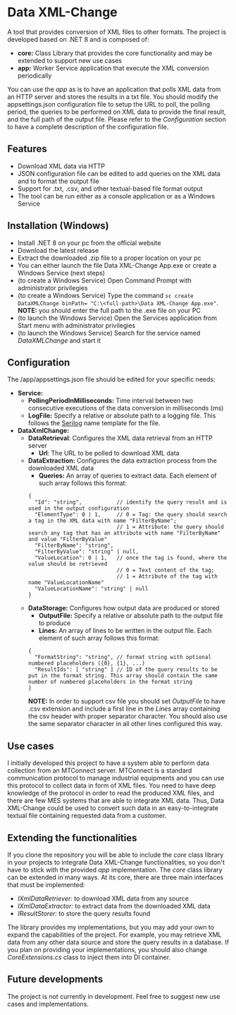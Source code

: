 # Data XML-Change
A tool that provides conversion of XML files to other formats. The project is developed based on .NET 8 and is composed of:
- __core:__ Class Library that provides the core functionality and may be extended to support new use cases
- __app:__ Worker Service application that execute the XML conversion periodically

You can use the _app_ as is to have an application that polls XML data from an HTTP server and stores the results in a txt file. You should modify the appsettings.json configuration file to setup the URL to poll, the polling period, the queries to be performed on XML data to provide the final result, and the full path of the output file. Please refer to the _Configuration_ section to have a complete description of the configuration file.

## Features
- Download XML data via HTTP
- JSON configuration file can be edited to add queries on the XML data and to format the output file
- Support for .txt, .csv, and other textual-based file format output
- The tool can be run either as a console application or as a Windows Service

## Installation (Windows)
- Install .NET 8 on your pc from the official website
- Download the latest release
- Extract the downloaded .zip file to a proper location on your pc
- You can either launch the file Data XML-Change App.exe or create a Windows Service (next steps)
- (to create a Windows Service) Open Command Prompt with administrator privilegies
- (to create a Windows Service) Type the command `sc create DataXMLChange binPath= "C:\<full-path>\Data XML-Change App.exe"`. __NOTE:__ you should enter the full path to the .exe file on your PC
- (to launch the Windows Service) Open the Services application from Start menu with administrator privilegies
- (to launch the Windows Service) Search for the service named _DataXMLChange_ and start it

## Configuration
The /app/appsettings.json file should be edited for your specific needs:
- __Service:__
    - __PollingPeriodInMilliseconds:__ Time interval between two consecutive executions of the data conversion in milliseconds (ms)
    - __LogFile:__ Specify a relative or absolute path to a logging file. This follows the [Serilog](https://serilog.net/) name template for the file.
- __DataXmlChange:__
    - __DataRetrieval__: Configures the XML data retrieval from an HTTP server
        - __Url__: The URL to be polled to download XML data
    - __DataExtraction:__ Configures the data extraction process from the downloaded XML data
        - __Queries:__ An array of queries to extract data. Each element of such array follows this format:
        ```
        {
          "Id": "string",           // identify the query result and is used in the output configuration
          "ElementType": 0 | 1,     // 0 = Tag: the query should search a tag in the XML data with name "FilterByName";
                                    // 1 = Attribute: the query should search any tag that has an attribute with name "FilterByName" and value "FilterByValue"
          "FilterByName": "string",
          "FilterByValue": "string" | null,
          "ValueLocation": 0 | 1,   // once the tag is found, where the value should be retrieved
                                    // 0 = Text content of the tag;
                                    // 1 = Attribute of the tag with name "ValueLocationName"
          "ValueLocationName": "string" | null
        }
        ```
    - __DataStorage:__ Configures how output data are produced or stored
        - __OutputFile:__ Specify a relative or absolute path to the output file to produce
        - __Lines:__ An array of lines to be written in the output file. Each element of such array follows this format:
        ```
        {
          "FormatString": "string", // format string with optional numbered placeholders ({0}, {1}, ...)
          "ResultIds": [ "string" ] // ID of the query results to be put in the format string. This array should contain the same number of numbered placeholders in the format string
        }
        ```
        __NOTE:__ In order to support csv file you should set _OutputFile_ to have .csv extension and include a first line in the _Lines_ array containing the csv header with proper separator character. You should also use the same separator character in all other lines configured this way.

## Use cases
I initially developed this project to have a system able to perform data collection from an MTConnect server. MTConnect is a standard communication protocol to manage industrial equipments and you can use this protocol to collect data in form of XML files. You need to have deep knowledge of the protocol in order to read the produced XML files, and there are few MES systems that are able to integrate XML data. Thus, Data XML-Change could be used to convert such data in an easy-to-integrate textual file containing requested data from a customer. 

## Extending the functionalities
If you clone the repository you will be able to include the _core_ class library in your projects to integrate Data XML-Change functionalities, so you don't have to stick with the provided _app_ implementation. The _core_ class library can be extended in many ways. At its core, there are three main interfaces that must be implemented:
- _IXmlDataRetriever:_ to download XML data from any source
- _IXmlDataExtractor:_ to extract data from the downloaded XML data
- _IResultStorer:_ to store the query results found

The library provides my implementations, but you may add your own to expand the capabilities of the project. For example, you may retrieve XML data from any other data source and store the query results in a database. If you plan on providing your implementations, you should also change _CoreExtensions.cs_ class to inject them into DI container.

## Future developments
The project is not currently in development. Feel free to suggest new use cases and implementations.